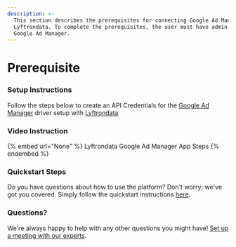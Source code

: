 ```yaml
---
description: >-
  This section describes the prerequisites for connecting Google Ad Manager to
  Lyftrondata. To complete the prerequisites, the user must have admin access to
  Google Ad Manager.
---
```


# Prerequisite

<mark style="color:blue;"></mark>

### Setup Instructions

Follow the steps below to create an API Credentials for the [Google Ad Manager](None) driver setup with [Lyftrondata](https://www.lyftrondata.com)

### Video Instruction

{% embed url="None" %}
Lyftrondata Google Ad Manager App Steps
{% endembed %}

### Quickstart Steps

Do you have questions about how to use the platform? Don't worry; we've got you covered. Simply follow the quickstart instructions [here](README.md).

### Questions? <a href="#questions" id="questions"></a>

We're always happy to help with any other questions you might have! [Set up a meeting with our experts](https://www.lyftrondata.com/book-a-meeting/).

